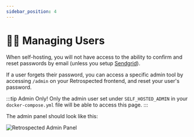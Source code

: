```yaml
---
sidebar_position: 4
---
```


# 🙋‍♂️ Managing Users

When self-hosting, you will not have access to the ability to confirm and reset passwords by email (unless you setup [Sendgrid](sendgrid)).

If a user forgets their password, you can access a specific admin tool by accessing `/admin` on your Retrospected frontend, and reset your user's password.

:::tip Admin Only!
Only the admin user set under `SELF_HOSTED_ADMIN` in your `docker-compose.yml` file will be able to access this page.
:::

The admin panel should look like this:

![Retrospected Admin Panel](/img/self-hosting/admin-panel-2.png)
